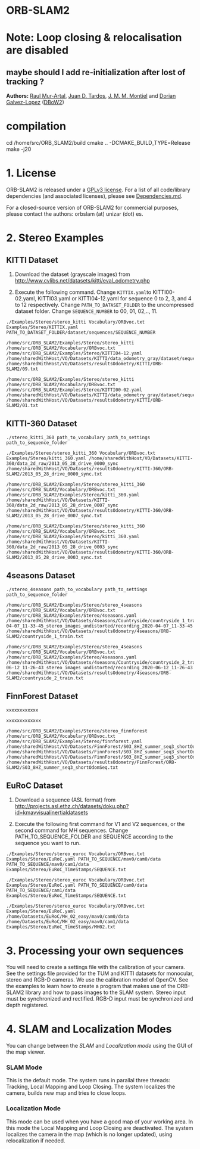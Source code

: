 # ORB-SLAM2
# Note: Loop closing & relocalisation are disabled
## maybe should I add re-initialization after lost of tracking ?
**Authors:** [Raul Mur-Artal](http://webdiis.unizar.es/~raulmur/), [Juan D. Tardos](http://webdiis.unizar.es/~jdtardos/), [J. M. M. Montiel](http://webdiis.unizar.es/~josemari/) and [Dorian Galvez-Lopez](http://doriangalvez.com/) ([DBoW2](https://github.com/dorian3d/DBoW2))


# compilation
cd /home/src/ORB_SLAM2/build
cmake .. -DCMAKE_BUILD_TYPE=Release
make -j20


# 1. License

ORB-SLAM2 is released under a [GPLv3 license](https://github.com/raulmur/ORB_SLAM2/blob/master/License-gpl.txt). For a list of all code/library dependencies (and associated licenses), please see [Dependencies.md](https://github.com/raulmur/ORB_SLAM2/blob/master/Dependencies.md).

For a closed-source version of ORB-SLAM2 for commercial purposes, please contact the authors: orbslam (at) unizar (dot) es.


# 2. Stereo Examples

## KITTI Dataset

1. Download the dataset (grayscale images) from http://www.cvlibs.net/datasets/kitti/eval_odometry.php 

2. Execute the following command. Change `KITTIX.yaml`to KITTI00-02.yaml, KITTI03.yaml or KITTI04-12.yaml for sequence 0 to 2, 3, and 4 to 12 respectively. Change `PATH_TO_DATASET_FOLDER` to the uncompressed dataset folder. Change `SEQUENCE_NUMBER` to 00, 01, 02,.., 11. 
```
./Examples/Stereo/stereo_kitti Vocabulary/ORBvoc.txt Examples/Stereo/KITTIX.yaml PATH_TO_DATASET_FOLDER/dataset/sequences/SEQUENCE_NUMBER
```

```
/home/src/ORB_SLAM2/Examples/Stereo/stereo_kitti /home/src/ORB_SLAM2/Vocabulary/ORBvoc.txt /home/src/ORB_SLAM2/Examples/Stereo/KITTI04-12.yaml /home/sharedWithHost/VO/Datasets/KITTI/data_odometry_gray/dataset/sequences/09 /home/sharedWithHost/VO/Datasets/resultsOdometry/KITTI/ORB-SLAM2/09.txt
```
```
/home/src/ORB_SLAM2/Examples/Stereo/stereo_kitti /home/src/ORB_SLAM2/Vocabulary/ORBvoc.txt /home/src/ORB_SLAM2/Examples/Stereo/KITTI00-02.yaml /home/sharedWithHost/VO/Datasets/KITTI/data_odometry_gray/dataset/sequences/01 /home/sharedWithHost/VO/Datasets/resultsOdometry/KITTI/ORB-SLAM2/01.txt
```

## KITTI-360 Dataset
```
./stereo_kitti_360 path_to_vocabulary path_to_settings path_to_sequence_folder
```
```
./Examples/Stereo/stereo_kitti_360 Vocabulary/ORBvoc.txt Examples/Stereo/kitti_360.yaml /home/sharedWithHost/VO/Datasets/KITTI-360/data_2d_raw/2013_05_28_drive_0000_sync /home/sharedWithHost/VO/Datasets/resultsOdometry/KITTI-360/ORB-SLAM2/2013_05_28_drive_0000_sync.txt
```
```
/home/src/ORB_SLAM2/Examples/Stereo/stereo_kitti_360 /home/src/ORB_SLAM2/Vocabulary/ORBvoc.txt /home/src/ORB_SLAM2/Examples/Stereo/kitti_360.yaml /home/sharedWithHost/VO/Datasets/KITTI-360/data_2d_raw/2013_05_28_drive_0007_sync /home/sharedWithHost/VO/Datasets/resultsOdometry/KITTI-360/ORB-SLAM2/2013_05_28_drive_0007_sync.txt
```
```
/home/src/ORB_SLAM2/Examples/Stereo/stereo_kitti_360 /home/src/ORB_SLAM2/Vocabulary/ORBvoc.txt /home/src/ORB_SLAM2/Examples/Stereo/kitti_360.yaml /home/sharedWithHost/VO/Datasets/KITTI-360/data_2d_raw/2013_05_28_drive_0003_sync /home/sharedWithHost/VO/Datasets/resultsOdometry/KITTI-360/ORB-SLAM2/2013_05_28_drive_0003_sync.txt
```

## 4seasons Dataset
```
./stereo_4seasons path_to_vocabulary path_to_settings path_to_sequence_folder
```
```
/home/src/ORB_SLAM2/Examples/Stereo/stereo_4seasons /home/src/ORB_SLAM2/Vocabulary/ORBvoc.txt /home/src/ORB_SLAM2/Examples/Stereo/4seasons.yaml /home/sharedWithHost/VO/Datasets/4seasons/Countryside/countryside_1_train/recording_2020-04-07_11-33-45_stereo_images_undistorted/recording_2020-04-07_11-33-45 /home/sharedWithHost/VO/Datasets/resultsOdometry/4seasons/ORB-SLAM2/countryside_1_train.txt
```
```
/home/src/ORB_SLAM2/Examples/Stereo/stereo_4seasons /home/src/ORB_SLAM2/Vocabulary/ORBvoc.txt /home/src/ORB_SLAM2/Examples/Stereo/4seasons.yaml /home/sharedWithHost/VO/Datasets/4seasons/Countryside/countryside_2_train/recording_2020-06-12_11-26-43_stereo_images_undistorted/recording_2020-06-12_11-26-43 /home/sharedWithHost/VO/Datasets/resultsOdometry/4seasons/ORB-SLAM2/countryside_2_train.txt
```


## FinnForest Dataset
```
xxxxxxxxxxxx
```
```
xxxxxxxxxxxxx
```
```
/home/src/ORB_SLAM2/Examples/Stereo/stereo_finnforest /home/src/ORB_SLAM2/Vocabulary/ORBvoc.txt /home/src/ORB_SLAM2/Examples/Stereo/finnforest.yaml /home/sharedWithHost/VO/Datasets/FinnForest/S03_8HZ_summer_seq3_shortOdomSeq/S03_8Hz/images_cam2_sr22555667/ /home/sharedWithHost/VO/Datasets/FinnForest/S03_8HZ_summer_seq3_shortOdomSeq/S03_8Hz/images_cam3_sr22555660/ /home/sharedWithHost/VO/Datasets/FinnForest/S03_8HZ_summer_seq3_shortOdomSeq/S03_8Hz/times_S03.txt /home/sharedWithHost/VO/Datasets/resultsOdometry/FinnForest/ORB-SLAM2/S03_8HZ_summer_seq3_shortOdomSeq.txt
```


## EuRoC Dataset

1. Download a sequence (ASL format) from http://projects.asl.ethz.ch/datasets/doku.php?id=kmavvisualinertialdatasets

2. Execute the following first command for V1 and V2 sequences, or the second command for MH sequences. Change PATH_TO_SEQUENCE_FOLDER and SEQUENCE according to the sequence you want to run.
```
./Examples/Stereo/stereo_euroc Vocabulary/ORBvoc.txt Examples/Stereo/EuRoC.yaml PATH_TO_SEQUENCE/mav0/cam0/data PATH_TO_SEQUENCE/mav0/cam1/data Examples/Stereo/EuRoC_TimeStamps/SEQUENCE.txt
```
```
./Examples/Stereo/stereo_euroc Vocabulary/ORBvoc.txt Examples/Stereo/EuRoC.yaml PATH_TO_SEQUENCE/cam0/data PATH_TO_SEQUENCE/cam1/data Examples/Stereo/EuRoC_TimeStamps/SEQUENCE.txt
```
```
./Examples/Stereo/stereo_euroc Vocabulary/ORBvoc.txt Examples/Stereo/EuRoC.yaml /home/Datasets/EuRoC/MH_02_easy/mav0/cam0/data /home/Datasets/EuRoC/MH_02_easy/mav0/cam1/data Examples/Stereo/EuRoC_TimeStamps/MH02.txt
```


# 3. Processing your own sequences
You will need to create a settings file with the calibration of your camera. See the settings file provided for the TUM and KITTI datasets for monocular, stereo and RGB-D cameras. We use the calibration model of OpenCV. See the examples to learn how to create a program that makes use of the ORB-SLAM2 library and how to pass images to the SLAM system. Stereo input must be synchronized and rectified. RGB-D input must be synchronized and depth registered.

# 4. SLAM and Localization Modes
You can change between the *SLAM* and *Localization mode* using the GUI of the map viewer.

### SLAM Mode
This is the default mode. The system runs in parallal three threads: Tracking, Local Mapping and Loop Closing. The system localizes the camera, builds new map and tries to close loops.

### Localization Mode
This mode can be used when you have a good map of your working area. In this mode the Local Mapping and Loop Closing are deactivated. The system localizes the camera in the map (which is no longer updated), using relocalization if needed. 

